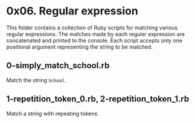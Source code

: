 # 0x06. Regular expression
This folder contains a collection of Ruby scripts for matching various regular expressions. The matches made by each regular expression are concatenated and printed to the console. Each script accepts only one positional argument representing the string to be matched. 

## 0-simply_match_school.rb
Match the string `School`.

## 1-repetition_token_0.rb, 2-repetition_token_1.rb
Match a string with repeating tokens.
